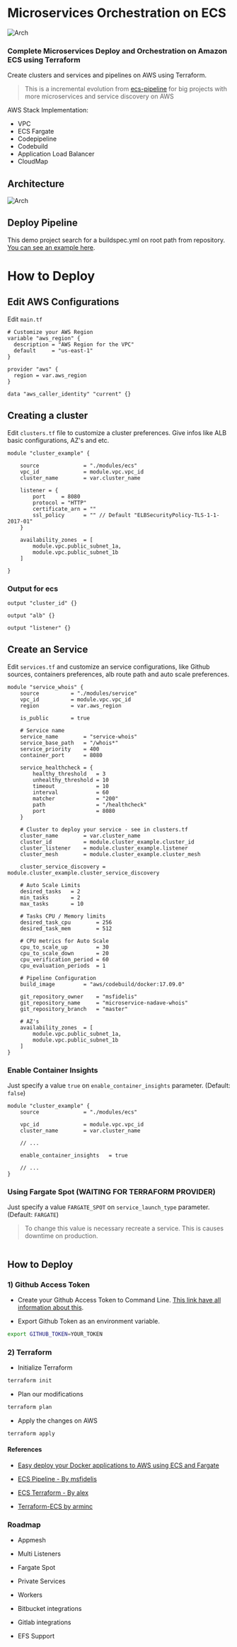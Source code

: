 
# Microservices Orchestration on ECS

![Arch](.github/images/container.jpg)

### Complete Microservices Deploy and Orchestration on Amazon ECS using Terraform

Create clusters and services and pipelines on AWS using Terraform.

> This is a incremental evolution from [ecs-pipeline](https://github.com/msfidelis/ecs-pipeline) for big projects with more microservices and service discovery on AWS

AWS Stack Implementation:

* VPC
* ECS Fargate
* Codepipeline
* Codebuild
* Application Load Balancer
* CloudMap


## Architecture 

![Arch](.github/images/architecture.png)

## Deploy Pipeline

This demo project search for a buildspec.yml on root path from repository. [You can see an example here](https://github.com/msfidelis/microservice-nadave-whois/blob/master/buildspec.yml).



<!-- ![Steps](.github/images/pipeline-demo.png) -->

# How to Deploy

## Edit AWS Configurations

Edit `main.tf`

```hcl
# Customize your AWS Region
variable "aws_region" {
  description = "AWS Region for the VPC"
  default     = "us-east-1"
}

provider "aws" {
  region = var.aws_region
}

data "aws_caller_identity" "current" {}
```

## Creating a cluster

Edit `clusters.tf` file to customize a cluster preferences. Give infos like ALB basic configurations, AZ's and etc.

```hcl
module "cluster_example" {

    source              = "./modules/ecs"
    vpc_id              = module.vpc.vpc_id
    cluster_name        = var.cluster_name

    listener = {
        port     = 8080
        protocol = "HTTP"
        certificate_arn = ""
        ssl_policy      = "" // Default "ELBSecurityPolicy-TLS-1-1-2017-01"
    }

    availability_zones  = [
        module.vpc.public_subnet_1a,
        module.vpc.public_subnet_1b
    ]

}
```

### Output for ecs

```hcl
output "cluster_id" {}

output "alb" {}

output "listener" {}

```

## Create an Service

Edit `services.tf` and customize an service configurations, like Github sources, containers preferences, alb route path and auto scale preferences.

```hcl
module "service_whois" {
    source          = "./modules/service"
    vpc_id          = module.vpc.vpc_id
    region          = var.aws_region

    is_public       = true

    # Service name
    service_name        = "service-whois"
    service_base_path   = "/whois*"
    service_priority    = 400
    container_port      = 8080

    service_healthcheck = {
        healthy_threshold   = 3
        unhealthy_threshold = 10
        timeout             = 10
        interval            = 60
        matcher             = "200"
        path                = "/healthcheck"
        port                = 8080
    }

    # Cluster to deploy your service - see in clusters.tf
    cluster_name        = var.cluster_name
    cluster_id          = module.cluster_example.cluster_id
    cluster_listener    = module.cluster_example.listener
    cluster_mesh        = module.cluster_example.cluster_mesh

    cluster_service_discovery = module.cluster_example.cluster_service_discovery

    # Auto Scale Limits
    desired_tasks   = 2
    min_tasks       = 2
    max_tasks       = 10

    # Tasks CPU / Memory limits
    desired_task_cpu        = 256
    desired_task_mem        = 512

    # CPU metrics for Auto Scale
    cpu_to_scale_up         = 30
    cpu_to_scale_down       = 20
    cpu_verification_period = 60
    cpu_evaluation_periods  = 1

    # Pipeline Configuration
    build_image         = "aws/codebuild/docker:17.09.0"

    git_repository_owner    = "msfidelis"
    git_repository_name     = "microservice-nadave-whois"
    git_repository_branch   = "master"

    # AZ's
    availability_zones  = [
        module.vpc.public_subnet_1a,
        module.vpc.public_subnet_1b
    ]
}
```

### Enable Container Insights

Just specify a value `true` on `enable_container_insights` parameter. (Default: `false`)

```hcl
module "cluster_example" {
    source              = "./modules/ecs"

    vpc_id              = module.vpc.vpc_id
    cluster_name        = var.cluster_name

    // ...

    enable_container_insights   = true

    // ...
}

```


### Using Fargate Spot (WAITING FOR TERRAFORM PROVIDER)

Just specify a value `FARGATE_SPOT` on `service_launch_type` parameter. (Default: `FARGATE`)

> To change this value is necessary recreate a service. This is causes downtime on production.

```hcl
```

## How to Deploy

### 1) Github Access Token

* Create your Github Access Token to Command Line. [This link have all information about this](https://help.github.com/articles/creating-a-personal-access-token-for-the-command-line/). 


* Export Github Token as an environment variable. 

```bash
export GITHUB_TOKEN=YOUR_TOKEN
``` 

### 2) Terraform

* Initialize Terraform

```bash
terraform init
```

* Plan our modifications

```bash
terraform plan
```

* Apply the changes on AWS

```bash
terraform apply
```

#### References

* [Easy deploy your Docker applications to AWS using ECS and Fargate](https://thecode.pub/easy-deploy-your-docker-applications-to-aws-using-ecs-and-fargate-a988a1cc842f)

* [ECS Pipeline - By msfidelis](https://github.com/msfidelis/ecs-pipeline)

* [ECS Terraform - By alex](https://github.com/alex/ecs-terraform)

* [Terraform-ECS by arminc](https://github.com/arminc/terraform-ecs)


### Roadmap

* Appmesh

* Multi Listeners

* Fargate Spot

* Private Services

* Workers

* Bitbucket integrations

* Gitlab integrations

* EFS Support




